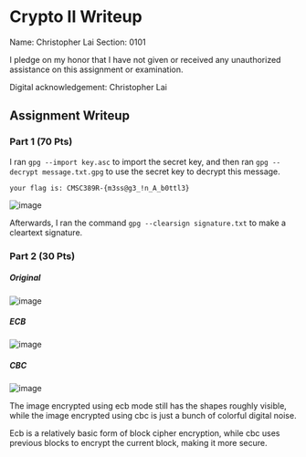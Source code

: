# Crypto II Writeup

Name: Christopher Lai
Section: 0101

I pledge on my honor that I have not given or received any unauthorized
assistance on this assignment or examination.

Digital acknowledgement: Christopher Lai

## Assignment Writeup

### Part 1 (70 Pts)

I ran ```gpg --import key.asc``` to import the secret key, and then ran ```gpg --decrypt message.txt.gpg``` to use the secret key to decrypt this message.

```your flag is: CMSC389R-{m3ss@g3_!n_A_b0ttl3}```

![image](screenshot.PNG "screenshot")

Afterwards, I ran the command ```gpg --clearsign signature.txt``` to make a cleartext signature.


### Part 2 (30 Pts)

##### Original
![image](original.bmp)

##### ECB
![image](ecb.bmp)

##### CBC
![image](cbc.bmp)



The image encrypted using ecb mode still has the shapes roughly visible, while the image encrypted using cbc is just a bunch of colorful digital noise.

Ecb is a relatively basic form of block cipher encryption, while cbc uses previous blocks to encrypt the current block, making it more secure.






